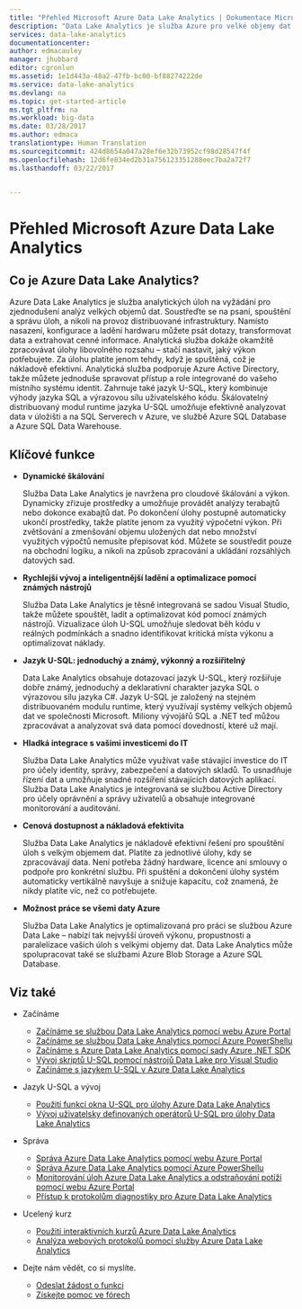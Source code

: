 ```yaml
---
title: "Přehled Microsoft Azure Data Lake Analytics | Dokumentace Microsoftu"
description: "Data Lake Analytics je služba Azure pro velké objemy dat, která umožňuje využívat data k podpoře podnikání díky informacím získaným z vašich dat v cloudu, bez ohledu na jejich velikost a umístění."
services: data-lake-analytics
documentationcenter: 
author: edmacauley
manager: jhubbard
editor: cgronlun
ms.assetid: 1e1d443a-48a2-47fb-bc00-bf88274222de
ms.service: data-lake-analytics
ms.devlang: na
ms.topic: get-started-article
ms.tgt_pltfrm: na
ms.workload: big-data
ms.date: 03/28/2017
ms.author: edmaca
translationtype: Human Translation
ms.sourcegitcommit: 424d8654a047a28ef6e32b73952cf98d28547f4f
ms.openlocfilehash: 12d6fe834ed2b31a756123351288eec7ba2a72f7
ms.lasthandoff: 03/22/2017


---
```

# <a name="overview-of-microsoft-azure-data-lake-analytics"></a>Přehled Microsoft Azure Data Lake Analytics
## <a name="what-is-azure-data-lake-analytics"></a>Co je Azure Data Lake Analytics?
Azure Data Lake Analytics je služba analytických úloh na vyžádání pro zjednodušení analýz velkých objemů dat. Soustřeďte se na psaní, spouštění a správu úloh, a nikoli na provoz distribuované infrastruktury. Namísto nasazení, konfigurace a ladění hardwaru můžete psát dotazy, transformovat data a extrahovat cenné informace. Analytická služba dokáže okamžitě zpracovávat úlohy libovolného rozsahu – stačí nastavit, jaký výkon potřebujete. Za úlohu platíte jenom tehdy, když je spuštěná, což je nákladově efektivní. Analytická služba podporuje Azure Active Directory, takže můžete jednoduše spravovat přístup a role integrované do vašeho místního systému identit. Zahrnuje také jazyk U-SQL, který kombinuje výhody jazyka SQL a výrazovou sílu uživatelského kódu. Škálovatelný distribuovaný modul runtime jazyka U-SQL umožňuje efektivně analyzovat data v úložišti a na SQL Serverech v Azure, ve službě Azure SQL Database a Azure SQL Data Warehouse.

## <a name="key-capabilities"></a>Klíčové funkce
* **Dynamické škálování**
  
    Služba Data Lake Analytics je navržena pro cloudové škálování a výkon.  Dynamicky zřizuje prostředky a umožňuje provádět analýzy terabajtů nebo dokonce exabajtů dat. Po dokončení úlohy postupně automaticky ukončí prostředky, takže platíte jenom za využitý výpočetní výkon. Při zvětšování a zmenšování objemu uložených dat nebo množství využitých výpočtů nemusíte přepisovat kód. Můžete se soustředit pouze na obchodní logiku, a nikoli na způsob zpracování a ukládání rozsáhlých datových sad.
* **Rychlejší vývoj a inteligentnější ladění a optimalizace pomocí známých nástrojů**
  
    Služba Data Lake Analytics je těsně integrovaná se sadou Visual Studio, takže můžete spouštět, ladit a optimalizovat kód pomocí známých nástrojů. Vizualizace úloh U-SQL umožňuje sledovat běh kódu v reálných podmínkách a snadno identifikovat kritická místa výkonu a optimalizovat náklady.
* **Jazyk U-SQL: jednoduchý a známý, výkonný a rozšiřitelný**
  
    Data Lake Analytics obsahuje dotazovací jazyk U-SQL, který rozšiřuje dobře známý, jednoduchý a deklarativní charakter jazyka SQL o výrazovou sílu jazyka C#. Jazyk U-SQL je založený na stejném distribuovaném modulu runtime, který využívají systémy velkých objemů dat ve společnosti Microsoft. Miliony vývojářů SQL a .NET teď můžou zpracovávat a analyzovat svá data pomocí dovedností, které už mají.
* **Hladká integrace s vašimi investicemi do IT**
  
    Služba Data Lake Analytics může využívat vaše stávající investice do IT pro účely identity, správy, zabezpečení a datových skladů. To usnadňuje řízení dat a umožňuje snadné rozšíření stávajících datových aplikací. Služba Data Lake Analytics je integrovaná se službou Active Directory pro účely oprávnění a správy uživatelů a obsahuje integrované monitorování a auditování.
* **Cenová dostupnost a nákladová efektivita**
  
    Služba Data Lake Analytics je nákladově efektivní řešení pro spouštění úloh s velkým objemem dat. Platíte za jednotlivé úlohy, kdy se zpracovávají data. Není potřeba žádný hardware, licence ani smlouvy o podpoře pro konkrétní službu. Při spuštění a dokončení úlohy systém automaticky vertikálně navyšuje a snižuje kapacitu, což znamená, že nikdy platíte víc, než co potřebujete.
* **Možnost práce se všemi daty Azure**
  
    Služba Data Lake Analytics je optimalizovaná pro práci se službou Azure Data Lake – nabízí tak nejvyšší úroveň výkonu, propustnosti a paralelizace vašich úloh s velkými objemy dat.  Data Lake Analytics může spolupracovat také se službami Azure Blob Storage a Azure SQL Database.

## <a name="see-also"></a>Viz také
* Začínáme
  
  * [Začínáme se službou Data Lake Analytics pomocí webu Azure Portal](data-lake-analytics-get-started-portal.md)
  * [Začínáme se službou Data Lake Analytics pomocí Azure PowerShellu](data-lake-analytics-get-started-powershell.md)
  * [Začínáme s Azure Data Lake Analytics pomocí sady Azure .NET SDK](data-lake-analytics-get-started-net-sdk.md)
  * [Vývoj skriptů U-SQL pomocí nástrojů Data Lake pro Visual Studio](data-lake-analytics-data-lake-tools-get-started.md)
  * [Začínáme s jazykem U-SQL v Azure Data Lake Analytics](data-lake-analytics-u-sql-get-started.md)
* Jazyk U-SQL a vývoj
  
  * [Použití funkcí okna U-SQL pro úlohy Azure Data Lake Analytics](data-lake-analytics-use-window-functions.md)
  * [Vývoj uživatelsky definovaných operátorů U-SQL pro úlohy Data Lake Analytics](data-lake-analytics-u-sql-develop-user-defined-operators.md)
* Správa
  
  * [Správa Azure Data Lake Analytics pomocí webu Azure Portal](data-lake-analytics-manage-use-portal.md)
  * [Správa Azure Data Lake Analytics pomocí Azure PowerShellu](data-lake-analytics-manage-use-powershell.md)
  * [Monitorování úloh Azure Data Lake Analytics a odstraňování potíží pomocí webu Azure Portal](data-lake-analytics-monitor-and-troubleshoot-jobs-tutorial.md)
  * [Přístup k protokolům diagnostiky pro Azure Data Lake Analytics](data-lake-analytics-diagnostic-logs.md)
* Ucelený kurz
  
  * [Použití interaktivních kurzů Azure Data Lake Analytics](data-lake-analytics-use-interactive-tutorials.md)
  * [Analýza webových protokolů pomocí služby Azure Data Lake Analytics](data-lake-analytics-analyze-weblogs.md)
* Dejte nám vědět, co si myslíte.
  
  <!-- Fixing broken links for Azure content migration from ACOM to DOCS. I can't find a suitable substitute for what appears to be a link that is no longer available. I am commenting out for now. The author can investigate in the future. Hyperlink text: Comment on our documentation backlog. Referenced file: data-lake-analytics-documentation-backlog.md -->
  * [Odeslat žádost o funkci](http://aka.ms/adlafeedback)
  * [Získejte pomoc ve fórech](http://aka.ms/adlaforums)


